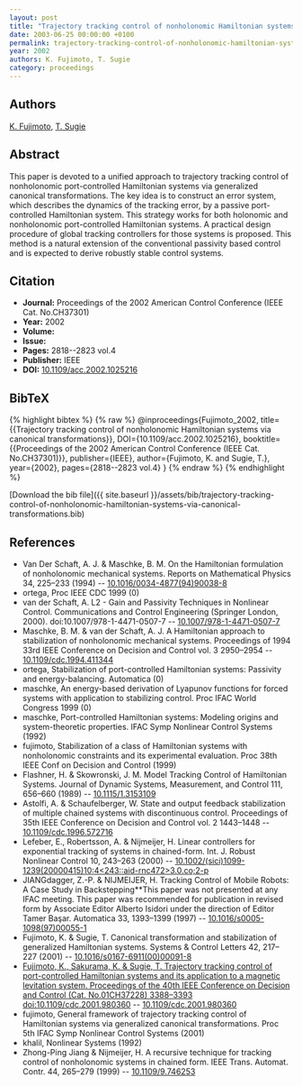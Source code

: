 ```yaml
---
layout: post
title: "Trajectory tracking control of nonholonomic Hamiltonian systems via canonical transformations"
date: 2003-06-25 00:00:00 +0100
permalink: trajectory-tracking-control-of-nonholonomic-hamiltonian-systems-via-canonical-transformations
year: 2002
authors: K. Fujimoto, T. Sugie
category: proceedings
---
```

 
## Authors
[K. Fujimoto](authors/kenji-fujimoto), [T. Sugie](authors/toshiharu-sugie)
 
## Abstract
This paper is devoted to a unified approach to trajectory tracking control of nonholonomic port-controlled Hamiltonian systems via generalized canonical transformations. The key idea is to construct an error system, which describes the dynamics of the tracking error, by a passive port-controlled Hamiltonian system. This strategy works for both holonomic and nonholonomic port-controlled Hamiltonian systems. A practical design procedure of global tracking controllers for those systems is proposed. This method is a natural extension of the conventional passivity based control and is expected to derive robustly stable control systems.
 
## Citation
- **Journal:** Proceedings of the 2002 American Control Conference (IEEE Cat. No.CH37301)
- **Year:** 2002
- **Volume:** 
- **Issue:** 
- **Pages:** 2818--2823 vol.4
- **Publisher:** IEEE
- **DOI:** [10.1109/acc.2002.1025216](https://doi.org/10.1109/acc.2002.1025216)
 
## BibTeX
{% highlight bibtex %}
{% raw %}
@inproceedings{Fujimoto_2002,
  title={{Trajectory tracking control of nonholonomic Hamiltonian systems via canonical transformations}},
  DOI={10.1109/acc.2002.1025216},
  booktitle={{Proceedings of the 2002 American Control Conference (IEEE Cat. No.CH37301)}},
  publisher={IEEE},
  author={Fujimoto, K. and Sugie, T.},
  year={2002},
  pages={2818--2823 vol.4}
}
{% endraw %}
{% endhighlight %}
 
[Download the bib file]({{ site.baseurl }}/assets/bib/trajectory-tracking-control-of-nonholonomic-hamiltonian-systems-via-canonical-transformations.bib)
 
## References
- Van Der Schaft, A. J. & Maschke, B. M. On the Hamiltonian formulation of nonholonomic mechanical systems. Reports on Mathematical Physics 34, 225–233 (1994) -- [10.1016/0034-4877(94)90038-8](https://doi.org/10.1016/0034-4877(94)90038-8)
- ortega, Proc IEEE CDC 1999 (0)
- van der Schaft, A. L2 - Gain and Passivity Techniques in Nonlinear Control. Communications and Control Engineering (Springer London, 2000). doi:10.1007/978-1-4471-0507-7 -- [10.1007/978-1-4471-0507-7](https://doi.org/10.1007/978-1-4471-0507-7)
- Maschke, B. M. & van der Schaft, A. J. A Hamiltonian approach to stabilization of nonholonomic mechanical systems. Proceedings of 1994 33rd IEEE Conference on Decision and Control vol. 3 2950–2954 -- [10.1109/cdc.1994.411344](https://doi.org/10.1109/cdc.1994.411344)
- ortega, Stabilization of port-controlled Hamiltonian systems: Passivity and energy-balancing. Automatica (0)
- maschke, An energy-based derivation of Lyapunov functions for forced systems with application to stabilizing control. Proc IFAC World Congress 1999 (0)
- maschke, Port-controlled Hamiltonian systems: Modeling origins and system-theoretic properties. IFAC Symp Nonlinear Control Systems (1992)
- fujimoto, Stabilization of a class of Hamiltonian systems with nonholonomic constraints and its experimental evaluation. Proc 38th IEEE Conf on Decision and Control (1999)
- Flashner, H. & Skowronski, J. M. Model Tracking Control of Hamiltonian Systems. Journal of Dynamic Systems, Measurement, and Control 111, 656–660 (1989) -- [10.1115/1.3153109](https://doi.org/10.1115/1.3153109)
- Astolfi, A. & Schaufelberger, W. State and output feedback stabilization of multiple chained systems with discontinuous control. Proceedings of 35th IEEE Conference on Decision and Control vol. 2 1443–1448 -- [10.1109/cdc.1996.572716](https://doi.org/10.1109/cdc.1996.572716)
- Lefeber, E., Robertsson, A. & Nijmeijer, H. Linear controllers for exponential tracking of systems in chained-form. Int. J. Robust Nonlinear Control 10, 243–263 (2000) -- [10.1002/(sici)1099-1239(20000415)10:4<243::aid-rnc472>3.0.co;2-p](https://doi.org/10.1002/(sici)1099-1239(20000415)10:4<243::aid-rnc472>3.0.co;2-p)
- JIANGdagger, Z.-P. & NIJMEIJER, H. Tracking Control of Mobile Robots: A Case Study in Backstepping**This paper was not presented at any IFAC meeting. This paper was recommended for publication in revised form by Associate Editor Alberto Isidori under the direction of Editor Tamer Başar. Automatica 33, 1393–1399 (1997) -- [10.1016/s0005-1098(97)00055-1](https://doi.org/10.1016/s0005-1098(97)00055-1)
- Fujimoto, K. & Sugie, T. Canonical transformation and stabilization of generalized Hamiltonian systems. Systems &amp; Control Letters 42, 217–227 (2001) -- [10.1016/s0167-6911(00)00091-8](https://doi.org/10.1016/s0167-6911(00)00091-8)
- [Fujimoto, K., Sakurama, K. & Sugie, T. Trajectory tracking control of port-controlled Hamiltonian systems and its application to a magnetic levitation system. Proceedings of the 40th IEEE Conference on Decision and Control (Cat. No.01CH37228) 3388–3393 doi:10.1109/cdc.2001.980360](trajectory-tracking-control-of-port-controlled-hamiltonian-systems-and-its-application-to-a-magnetic-levitation-system) -- [10.1109/cdc.2001.980360](https://doi.org/10.1109/cdc.2001.980360)
- fujimoto, General framework of trajectory tracking control of Hamiltonian systems via generalized canonical transformations. Proc 5th IFAC Symp Nonlinear Control Systems (2001)
- khalil, Nonlinear Systems (1992)
- Zhong-Ping Jiang & Nijmeijer, H. A recursive technique for tracking control of nonholonomic systems in chained form. IEEE Trans. Automat. Contr. 44, 265–279 (1999) -- [10.1109/9.746253](https://doi.org/10.1109/9.746253)

